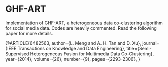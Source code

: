 # GHF-ART

Implementation of GHF-ART, a heterogeneous data co-clustering algorithm for social media data. Codes are heavily commented. Read the following paper for more details.  

@ARTICLE{6482563, 
author={L. Meng and A. H. Tan and D. Xu}, 
journal={IEEE Transactions on Knowledge and Data Engineering}, 
title={Semi-Supervised Heterogeneous Fusion for Multimedia Data Co-Clustering}, 
year={2014}, 
volume={26}, 
number={9}, 
pages={2293-2306}, 
}
